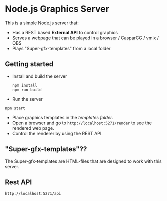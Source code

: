 # Node.js Graphics Server

This is a simple Node.js server that:

* Has a REST based **External API** to control graphics
* Serves a webpage that can be played in a browser / CasparCG / vmix / OBS
* Plays "Super-gfx-templates" from a local folder




## Getting started

* Install and build the server
  ```
  npm install
  npm run build
  ```
* Run the server
 ```
 npm start
 ```
* Place graphics templates in the _templates folder_.
* Open a browser and go to `http://localhost:5271/render` to see the rendered web page.
* Control the renderer by using the REST API.


## "Super-gfx-templates"??

The Super-gfx-templates are HTML-files that are designed to work with this server.

## Rest API

`http://localhost:5271/api`
